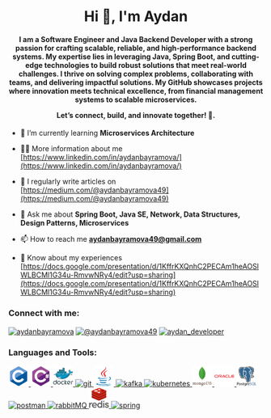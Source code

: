 <h1 align="center">Hi 👋, I'm Aydan</h1>
<h4 align="center">I am a Software Engineer and Java Backend Developer with a strong passion for crafting scalable, reliable, and high-performance backend systems. My expertise lies in leveraging Java, Spring Boot, and cutting-edge technologies to build robust solutions that meet real-world challenges.
I thrive on solving complex problems, collaborating with teams, and delivering impactful solutions. My GitHub showcases projects where innovation meets technical excellence, from financial management systems to scalable microservices.

Let’s connect, build, and innovate together! 🚀.</h4>

- 🌱 I’m currently learning **Microservices Architecture**

- 👨‍💻 More information about me [https://www.linkedin.com/in/aydanbayramova/](https://www.linkedin.com/in/aydanbayramova/)

- 📝 I regularly write articles on [https://medium.com/@aydanbayramova49](https://medium.com/@aydanbayramova49)

- 💬 Ask me about **Spring Boot, Java SE, Network, Data Structures, Design Patterns, Microservices**

- 📫 How to reach me **aydanbayramova49@gmail.com**

- 📄 Know about my experiences [https://docs.google.com/presentation/d/1KffrKXQnhC2PECAm1heAOSlWLBCMl1G34u-RmvwNRy4/edit?usp=sharing](https://docs.google.com/presentation/d/1KffrKXQnhC2PECAm1heAOSlWLBCMl1G34u-RmvwNRy4/edit?usp=sharing)

<h3 align="left">Connect with me:</h3>
<p align="left">
<a href="https://linkedin.com/in/aydanbayramova" target="blank"><img align="center" src="https://raw.githubusercontent.com/rahuldkjain/github-profile-readme-generator/master/src/images/icons/Social/linked-in-alt.svg" alt="aydanbayramova" height="30" width="40" /></a>
<a href="https://medium.com/@aydanbayramova49" target="blank"><img align="center" src="https://raw.githubusercontent.com/rahuldkjain/github-profile-readme-generator/master/src/images/icons/Social/medium.svg" alt="@aydanbayramova49" height="30" width="40" /></a>
<a href="https://www.leetcode.com/aydan_developer" target="blank"><img align="center" src="https://raw.githubusercontent.com/rahuldkjain/github-profile-readme-generator/master/src/images/icons/Social/leet-code.svg" alt="aydan_developer" height="30" width="40" /></a>
</p>

<h3 align="left">Languages and Tools:</h3>
<p align="left"> <a href="https://www.cprogramming.com/" target="_blank" rel="noreferrer"> <img src="https://raw.githubusercontent.com/devicons/devicon/master/icons/c/c-original.svg" alt="c" width="40" height="40"/> </a> <a href="https://www.w3schools.com/cs/" target="_blank" rel="noreferrer"> <img src="https://raw.githubusercontent.com/devicons/devicon/master/icons/csharp/csharp-original.svg" alt="csharp" width="40" height="40"/> </a> <a href="https://www.docker.com/" target="_blank" rel="noreferrer"> <img src="https://raw.githubusercontent.com/devicons/devicon/master/icons/docker/docker-original-wordmark.svg" alt="docker" width="40" height="40"/> </a> <a href="https://git-scm.com/" target="_blank" rel="noreferrer"> <img src="https://www.vectorlogo.zone/logos/git-scm/git-scm-icon.svg" alt="git" width="40" height="40"/> </a> <a href="https://www.java.com" target="_blank" rel="noreferrer"> <img src="https://raw.githubusercontent.com/devicons/devicon/master/icons/java/java-original.svg" alt="java" width="40" height="40"/> </a> <a href="https://kafka.apache.org/" target="_blank" rel="noreferrer"> <img src="https://www.vectorlogo.zone/logos/apache_kafka/apache_kafka-icon.svg" alt="kafka" width="40" height="40"/> </a> <a href="https://kubernetes.io" target="_blank" rel="noreferrer"> <img src="https://www.vectorlogo.zone/logos/kubernetes/kubernetes-icon.svg" alt="kubernetes" width="40" height="40"/> </a> <a href="https://www.mongodb.com/" target="_blank" rel="noreferrer"> <img src="https://raw.githubusercontent.com/devicons/devicon/master/icons/mongodb/mongodb-original-wordmark.svg" alt="mongodb" width="40" height="40"/> </a> <a href="https://www.oracle.com/" target="_blank" rel="noreferrer"> <img src="https://raw.githubusercontent.com/devicons/devicon/master/icons/oracle/oracle-original.svg" alt="oracle" width="40" height="40"/> </a> <a href="https://www.postgresql.org" target="_blank" rel="noreferrer"> <img src="https://raw.githubusercontent.com/devicons/devicon/master/icons/postgresql/postgresql-original-wordmark.svg" alt="postgresql" width="40" height="40"/> </a> <a href="https://postman.com" target="_blank" rel="noreferrer"> <img src="https://www.vectorlogo.zone/logos/getpostman/getpostman-icon.svg" alt="postman" width="40" height="40"/> </a> <a href="https://www.rabbitmq.com" target="_blank" rel="noreferrer"> <img src="https://www.vectorlogo.zone/logos/rabbitmq/rabbitmq-icon.svg" alt="rabbitMQ" width="40" height="40"/> </a> <a href="https://redis.io" target="_blank" rel="noreferrer"> <img src="https://raw.githubusercontent.com/devicons/devicon/master/icons/redis/redis-original-wordmark.svg" alt="redis" width="40" height="40"/> </a> <a href="https://spring.io/" target="_blank" rel="noreferrer"> <img src="https://www.vectorlogo.zone/logos/springio/springio-icon.svg" alt="spring" width="40" height="40"/> </a> </p>
